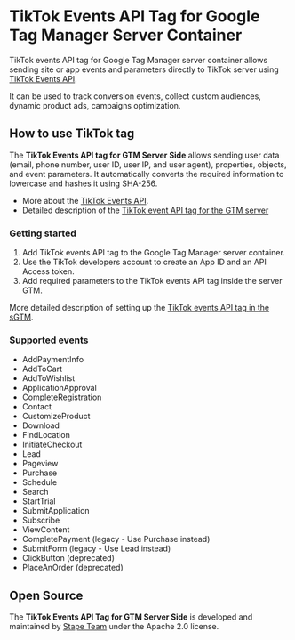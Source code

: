 # TikTok Events API Tag for Google Tag Manager Server Container

TikTok events API tag for Google Tag Manager server container allows sending site or app events and parameters directly to TikTok server using [TikTok Events API](https://ads.tiktok.com/marketing_api/docs?rid=959icq5stjr&id=1701890979375106).

It can be used to track conversion events, collect custom audiences, dynamic product ads, campaigns optimization.

## How to use TikTok tag

The **TikTok Events API tag for GTM Server Side** allows sending user data (email, phone number, user ID, user IP, and user agent), properties, objects, and event parameters.
It automatically converts the required information to lowercase and hashes it using SHA-256.

- More about the [TikTok Events API](https://ads.tiktok.com/marketing_api/docs?rid=959icq5stjr&id=1701890979375106).
- Detailed description of the [TikTok event API tag for the GTM server](https://stape.io/how-to-set-up-tiktok-events-api/)

### Getting started

1. Add TikTok events API tag to the Google Tag Manager server container.
2. Use the TikTok developers account to create an App ID and an API Access token.
3. Add required parameters to the TikTok events API tag inside the server GTM.

More detailed description of setting up the [TikTok events API tag in the sGTM](https://stape.io/how-to-set-up-tiktok-events-api/).

### Supported events

- AddPaymentInfo
- AddToCart
- AddToWishlist
- ApplicationApproval
- CompleteRegistration
- Contact
- CustomizeProduct
- Download
- FindLocation
- InitiateCheckout
- Lead
- Pageview
- Purchase
- Schedule
- Search
- StartTrial
- SubmitApplication
- Subscribe
- ViewContent
- CompletePayment (legacy - Use Purchase instead)
- SubmitForm (legacy - Use Lead instead)
- ClickButton (deprecated)
- PlaceAnOrder (deprecated)

## Open Source

The **TikTok Events API Tag for GTM Server Side** is developed and maintained by [Stape Team](https://stape.io/) under the Apache 2.0 license.

